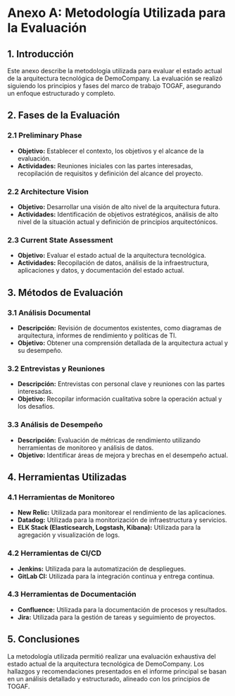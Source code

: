 # Anexo A: Metodología Utilizada para la Evaluación

## 1. Introducción

Este anexo describe la metodología utilizada para evaluar el estado actual de la arquitectura tecnológica de DemoCompany. La evaluación se realizó siguiendo los principios y fases del marco de trabajo TOGAF, asegurando un enfoque estructurado y completo.

## 2. Fases de la Evaluación

### 2.1 Preliminary Phase

- **Objetivo:** Establecer el contexto, los objetivos y el alcance de la evaluación.
- **Actividades:** Reuniones iniciales con las partes interesadas, recopilación de requisitos y definición del alcance del proyecto.

### 2.2 Architecture Vision

- **Objetivo:** Desarrollar una visión de alto nivel de la arquitectura futura.
- **Actividades:** Identificación de objetivos estratégicos, análisis de alto nivel de la situación actual y definición de principios arquitectónicos.

### 2.3 Current State Assessment

- **Objetivo:** Evaluar el estado actual de la arquitectura tecnológica.
- **Actividades:** Recopilación de datos, análisis de la infraestructura, aplicaciones y datos, y documentación del estado actual.

## 3. Métodos de Evaluación

### 3.1 Análisis Documental

- **Descripción:** Revisión de documentos existentes, como diagramas de arquitectura, informes de rendimiento y políticas de TI.
- **Objetivo:** Obtener una comprensión detallada de la arquitectura actual y su desempeño.

### 3.2 Entrevistas y Reuniones

- **Descripción:** Entrevistas con personal clave y reuniones con las partes interesadas.
- **Objetivo:** Recopilar información cualitativa sobre la operación actual y los desafíos.

### 3.3 Análisis de Desempeño

- **Descripción:** Evaluación de métricas de rendimiento utilizando herramientas de monitoreo y análisis de datos.
- **Objetivo:** Identificar áreas de mejora y brechas en el desempeño actual.

## 4. Herramientas Utilizadas

### 4.1 Herramientas de Monitoreo

- **New Relic:** Utilizada para monitorear el rendimiento de las aplicaciones.
- **Datadog:** Utilizada para la monitorización de infraestructura y servicios.
- **ELK Stack (Elasticsearch, Logstash, Kibana):** Utilizada para la agregación y visualización de logs.

### 4.2 Herramientas de CI/CD

- **Jenkins:** Utilizada para la automatización de despliegues.
- **GitLab CI:** Utilizada para la integración continua y entrega continua.

### 4.3 Herramientas de Documentación

- **Confluence:** Utilizada para la documentación de procesos y resultados.
- **Jira:** Utilizada para la gestión de tareas y seguimiento de proyectos.

## 5. Conclusiones

La metodología utilizada permitió realizar una evaluación exhaustiva del estado actual de la arquitectura tecnológica de DemoCompany. Los hallazgos y recomendaciones presentados en el informe principal se basan en un análisis detallado y estructurado, alineado con los principios de TOGAF.
